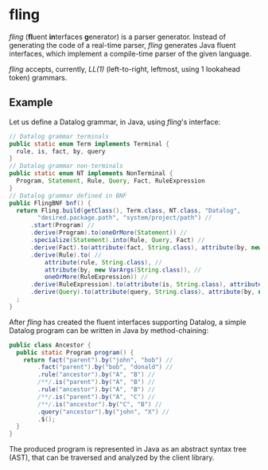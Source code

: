 # fling

*fling* (**fl**uent **in**terfaces **g**enerator) is a parser generator.
Instead of generating the code of a real-time parser, *fling* generates Java fluent interfaces,
which implement a compile-time parser of the given language.

*fling* accepts, currently, *LL(1)* (left-to-right, leftmost, using 1 lookahead token) grammars.

## Example

Let us define a Datalog grammar, in Java, using *fling*'s interface:
```Java
// Datalog grammar terminals
public static enum Term implements Terminal {
  rule, is, fact, by, query
}
// Datalog grammar non-terminals
public static enum NT implements NonTerminal {
  Program, Statement, Rule, Query, Fact, RuleExpression
}
// Datalog grammar defined in BNF
public FlingBNF bnf() {
  return Fling.build(getClass(), Term.class, NT.class, "Datalog",
        "desired.package.path", "system/project/path") //
      .start(Program) //
      .derive(Program).to(oneOrMore(Statement)) //
      .specialize(Statement).into(Rule, Query, Fact) //
      .derive(Fact).to(attribute(fact, String.class), attribute(by, new VarArgs(String.class))) //
      .derive(Rule).to( //
          attribute(rule, String.class), //
          attribute(by, new VarArgs(String.class)), //
          oneOrMore(RuleExpression)) //
      .derive(RuleExpression).to(attribute(is, String.class), attribute(by, new VarArgs(String.class))) //
      .derive(Query).to(attribute(query, String.class), attribute(by, new VarArgs(String.class))) //
  ;
}
```
After *fling* has created the fluent interfaces supporting Datalog, a simple Datalog program can be written in Java by
method-chaining:
```Java
public class Ancestor {
  public static Program program() {
    return fact("parent").by("john", "bob") //
        .fact("parent").by("bob", "donald") //
        .rule("ancestor").by("A", "B") //
        /**/.is("parent").by("A", "B") //
        .rule("ancestor").by("A", "B") //
        /**/.is("parent").by("A", "C") //
        /**/.is("ancestor").by("C", "B") //
        .query("ancestor").by("john", "X") //
        .$();
  }
}
```
The produced program is represented in Java as an abstract syntax tree (AST), that can be traversed and analyzed by the
client library.
